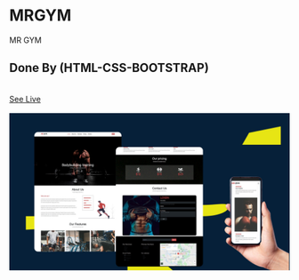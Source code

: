 # MRGYM
MR GYM 
<br/>
<h2>Done By (HTML-CSS-BOOTSTRAP)</h2>
<br />
<a href="https://adelsherif.github.io/MRGYM/">See Live</a>
<br/>
<br/>
<img src="https://github.com/Adelsherif/MRGYM/blob/master/Untitled-5.jpg" />
